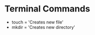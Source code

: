 # Terminal Commands

- touch <filename> = 'Creates new file'
- mkdir <directory> = 'Creates new directory'
